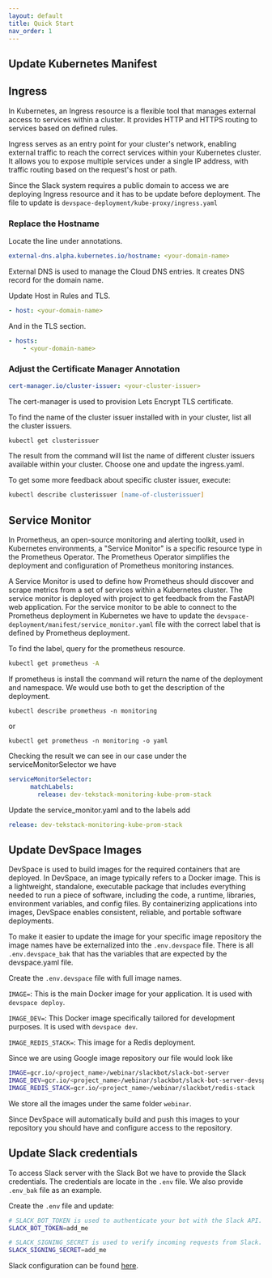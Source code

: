 ```yaml
---
layout: default
title: Quick Start
nav_order: 1
---
```


## Update Kubernetes Manifest

## Ingress

In Kubernetes, an Ingress resource is a flexible tool that manages external access to services within a cluster. It provides HTTP and HTTPS routing to services based on defined rules.

Ingress serves as an entry point for your cluster's network, enabling external traffic to reach the correct services within your Kubernetes cluster. It allows you to expose multiple services under a single IP address, with traffic routing based on the request's host or path.

Since the Slack system requires a public domain to access we are deploying Ingress resource and it has to be update before deployment. The file to update is `devspace-deployment/kube-proxy/ingress.yaml`

### Replace the Hostname

Locate the line under annotations.

```yaml
external-dns.alpha.kubernetes.io/hostname: <your-domain-name>
```

External DNS is used to manage the Cloud DNS entries. It creates DNS record for the domain name.

Update Host in Rules and TLS.

```yaml
- host: <your-domain-name>
```

And in the TLS section.

```yaml
- hosts:
    - <your-domain-name>
```

### Adjust the Certificate Manager Annotation

```yaml
cert-manager.io/cluster-issuer: <your-cluster-issuer>
```

The cert-manager is used to provision Lets Encrypt TLS certificate.

To find the name of the cluster issuer installed with in your cluster, list all the cluster issuers.

```zsh
kubectl get clusterissuer
```

The result from the command will list the name of different cluster issuers available within your cluster. Choose one and update the ingress.yaml.

To get some more feedback about specific cluster issuer, execute:

```zsh
kubectl describe clusterissuer [name-of-clusterissuer]
```

## Service Monitor

In Prometheus, an open-source monitoring and alerting toolkit, used in Kubernetes environments, a "Service Monitor" is a specific resource type in the Prometheus Operator. The Prometheus Operator simplifies the deployment and configuration of Prometheus monitoring instances.

A Service Monitor is used to define how Prometheus should discover and scrape metrics from a set of services within a Kubernetes cluster. The service monitor is deployed with project to get feedback from the FastAPI web application. For the service monitor to be able to connect to the Prometheus deployment in Kubernetes we have to update the ```devspace-deployment/manifest/service_monitor.yaml``` file with the correct label that is defined by Prometheus deployment.

To find the label, query for the prometheus resource.

```zsh
kubectl get prometheus -A
```

If prometheus is install the command will return the name of the deployment and namespace. We would use both to get the description of the deployment.

```
kubectl describe prometheus -n monitoring 
```

or

```
kubectl get prometheus -n monitoring -o yaml
```

Checking the result we can see in our case under the serviceMonitorSelector we have

```yaml
serviceMonitorSelector:
      matchLabels:
        release: dev-tekstack-monitoring-kube-prom-stack
```

Update the service_monitor.yaml and to the labels add

```yaml
release: dev-tekstack-monitoring-kube-prom-stack
```

## Update DevSpace Images

DevSpace is used to build images for the required containers that are deployed. In DevSpace, an image typically refers to a Docker image. This is a lightweight, standalone, executable package that includes everything needed to run a piece of software, including the code, a runtime, libraries, environment variables, and config files. By containerizing applications into images, DevSpace enables consistent, reliable, and portable software deployments.

To make it easier to update the image for your specific image repository the image names have be externalized into the ```.env.devspace``` file. There is all ```.env.devspace_bak``` that has the variables that are expected by the devspace.yaml file.

Create the ```.env.devspace``` file with full image names.

`IMAGE=`: This is the main Docker image for your application. It is used with `devspace deploy`.

`IMAGE_DEV=`: This Docker image specifically tailored for development purposes. It is used with `devspace dev`.

`IMAGE_REDIS_STACK=`: This image for a Redis deployment.

Since we are using Google image repository our file would look like

```zsh
IMAGE=gcr.io/<project_name>/webinar/slackbot/slack-bot-server
IMAGE_DEV=gcr.io/<project_name>/webinar/slackbot/slack-bot-server-devspace
IMAGE_REDIS_STACK=gcr.io/<project_name>/webinar/slackbot/redis-stack
```

We store all the images under the same folder `webinar`.

Since DevSpace will automatically build and push this images to your repository you should have and configure access to the repository.

## Update Slack credentials

To access Slack server with the Slack Bot we have to provide the Slack credentials. The credentials are locate in the `.env` file. We also provide `.env_bak` file as an example.

Create the `.env` file and update:

```zsh
# SLACK_BOT_TOKEN is used to authenticate your bot with the Slack API.
SLACK_BOT_TOKEN=add_me

# SLACK_SIGNING_SECRET is used to verify incoming requests from Slack.
SLACK_SIGNING_SECRET=add_me
```

Slack configuration can be found [here](slack.html).
